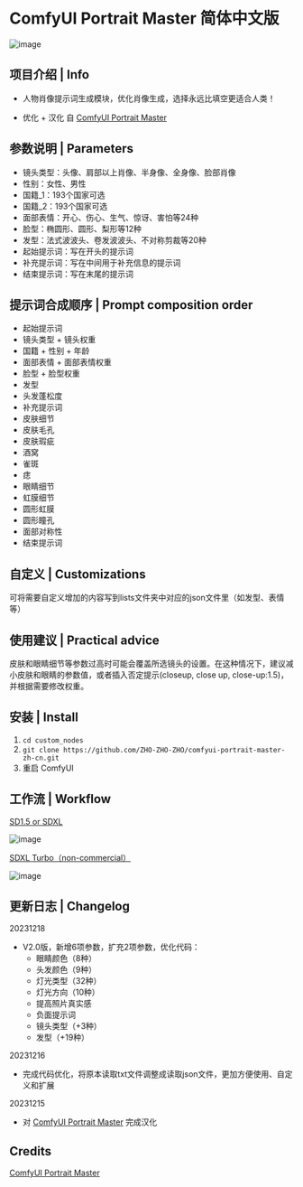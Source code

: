 # ComfyUI Portrait Master 简体中文版

![image](https://github.com/ZHO-ZHO-ZHO/comfyui-portrait-master-zh-cn/assets/140084057/7b183c08-a95f-4464-9e51-979894cb2b60)

## 项目介绍 | Info

- 人物肖像提示词生成模块，优化肖像生成，选择永远比填空更适合人类！

- 优化 + 汉化 自 [ComfyUI Portrait Master](https://github.com/florestefano1975/comfyui-portrait-master.git)

## 参数说明 | Parameters

- 镜头类型：头像、肩部以上肖像、半身像、全身像、脸部肖像
- 性别：女性、男性
- 国籍_1：193个国家可选
- 国籍_2：193个国家可选
- 面部表情：开心、伤心、生气、惊讶、害怕等24种
- 脸型：椭圆形、圆形、梨形等12种
- 发型：法式波波头、卷发波波头、不对称剪裁等20种
- 起始提示词：写在开头的提示词
- 补充提示词：写在中间用于补充信息的提示词
- 结束提示词：写在末尾的提示词

## 提示词合成顺序 | Prompt composition order

- 起始提示词
- 镜头类型 + 镜头权重
- 国籍 + 性别 + 年龄
- 面部表情 + 面部表情权重
- 脸型 + 脸型权重
- 发型
- 头发蓬松度
- 补充提示词
- 皮肤细节
- 皮肤毛孔
- 皮肤瑕疵
- 酒窝
- 雀斑
- 痣
- 眼睛细节
- 虹膜细节
- 圆形虹膜
- 圆形瞳孔
- 面部对称性
- 结束提示词

## 自定义 | Customizations

可将需要自定义增加的内容写到lists文件夹中对应的json文件里（如发型、表情等）

## 使用建议 | Practical advice

皮肤和眼睛细节等参数过高时可能会覆盖所选镜头的设置。在这种情况下，建议减小皮肤和眼睛的参数值，或者插入否定提示(closeup, close up, close-up:1.5)，并根据需要修改权重。

## 安装 | Install

1. `cd custom_nodes`
2. `git clone https://github.com/ZHO-ZHO-ZHO/comfyui-portrait-master-zh-cn.git`
3. 重启 ComfyUI

## 工作流 | Workflow

[SD1.5 or SDXL](https://github.com/ZHO-ZHO-ZHO/comfyui-portrait-master-zh-cn/blob/main/workflows/Portrait%20Master%20%E7%AE%80%E4%BD%93%E4%B8%AD%E6%96%87%E7%89%88%E3%80%90Zho%E3%80%91.json)

![image](https://github.com/ZHO-ZHO-ZHO/comfyui-portrait-master-zh-cn/assets/140084057/e1269817-36e6-4f20-92f6-7119128b65d4)


[SDXL Turbo（non-commercial）](https://github.com/ZHO-ZHO-ZHO/comfyui-portrait-master-zh-cn/blob/main/workflows/Portrait%20Master%20%E7%AE%80%E4%BD%93%E4%B8%AD%E6%96%87%E7%89%88%20SDXL%20Turbo%E3%80%90Zho%E3%80%91.json)

![image](https://github.com/ZHO-ZHO-ZHO/comfyui-portrait-master-zh-cn/assets/140084057/459162f0-a079-42af-990b-e916f32a0ff7)


## 更新日志 | Changelog

20231218

- V2.0版，新增6项参数，扩充2项参数，优化代码：
    - 眼睛颜色（8种）
    - 头发颜色（9种）
    - 灯光类型（32种）
    - 灯光方向（10种）
    - 提高照片真实感
    - 负面提示词
    - 镜头类型（+3种）
    - 发型（+19种）

20231216

- 完成代码优化，将原本读取txt文件调整成读取json文件，更加方便使用、自定义和扩展

20231215

- 对 [ComfyUI Portrait Master](https://github.com/florestefano1975/comfyui-portrait-master.git) 完成汉化

## Credits

[ComfyUI Portrait Master](https://github.com/florestefano1975/comfyui-portrait-master.git)


